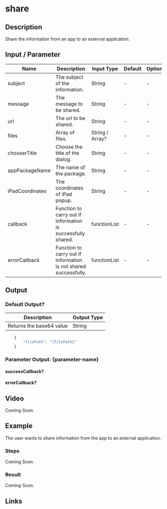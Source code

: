 # share

## Description

Share the information from an app to an external application.

## Input / Parameter

| Name | Description | Input Type | Default | Options | Required |
| ------ | ------ | ------ | ------ | ------ | ------ |
| subject | The subject of the information. | String | - | - | No |
| message | The message to be shared. | String | - | - | No | 
| url | The url to be shared. | String | - | - | Yes | 
| files | Array of files. | String / Array? | - | - | Yes |
| chooserTitle | Choose the title of the dialog. | String | - | - | Yes |
| appPackageName | The name of the package. | String | - | - | Yes |
| iPadCoordinates | The coordinates of iPad popup. | String | - | - | Yes |
| callback | Function to carry out if information is successfully shared. | functionList | - | - | No |
| errorCallback | Function to carry out if information is not shared successfully. | functionList | - | - | No |

## Output

### Default Output?

| Description | Output Type |
| ------ | ------ |
| Returns the base64 value | String |

```js
    {
        "filePath": "{filePath}"
    }
```

### Parameter Output: {parameter-name}

#### successCallback?

#### errorCallback?

## Video

Coming Soon.

## Example

The user wants to share information from the app to an external application.

### Steps

Coming Soon.

### Result

Coming Soon.

## Links

